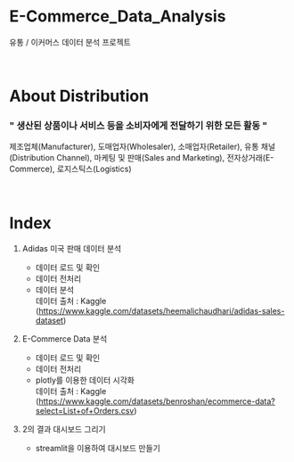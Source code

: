 # E-Commerce_Data_Analysis
유통 / 이커머스 데이터 분석 프로젝트  

</br>

# About Distribution
### " 생산된 상품이나 서비스 등을 소비자에게 전달하기 위한 모든 활동 "  </br>
제조업체(Manufacturer), 도매업자(Wholesaler), 소매업자(Retailer), 유통 채널(Distribution Channel), 마케팅 및 판매(Sales and Marketing), 전자상거래(E-Commerce), 로지스틱스(Logistics)

</br>

# Index
1. Adidas 미국 판매 데이터 분석 </br>
   - 데이터 로드 및 확인    </br>
   - 데이터 전처리    </br>
   - 데이터 분석     </br>
   데이터 출처 : Kaggle (<a>https://www.kaggle.com/datasets/heemalichaudhari/adidas-sales-dataset</a>)

2. E-Commerce Data 분석    </br>
   - 데이터 로드 및 확인   </br>
   - 데이터 전처리     </br>
   - plotly를 이용한 데이터 시각화     </br>
   데이터 출처 : Kaggle (<a>https://www.kaggle.com/datasets/benroshan/ecommerce-data?select=List+of+Orders.csv</a>)

3. 2의 결과 대시보드 그리기
   - streamlit을 이용하여 대시보드 만들기
